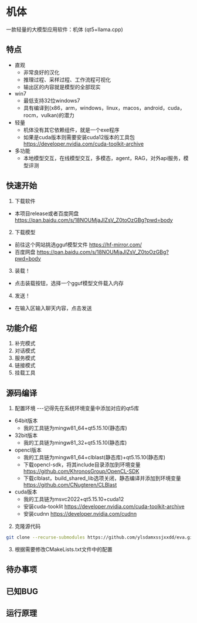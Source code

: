 # 机体
一款轻量的大模型应用软件：机体 (qt5+llama.cpp)

## 特点
- 直观
    - 非常良好的汉化
    - 推理过程、采样过程、工作流程可视化
    - 输出区的内容就是模型的全部现实
- win7
    - 最低支持32位windows7
    - 具有编译到(x86，arm，windows，linux，macos，android，cuda，rocm，vulkan)的潜力
- 轻量
    - 机体没有其它依赖组件，就是一个exe程序
    - 如果是cuda版本则需要安装cuda12版本的工具包 https://developer.nvidia.com/cuda-toolkit-archive
- 多功能
    - 本地模型交互，在线模型交互，多模态，agent，RAG，对外api服务，模型评测
## 快速开始
1. 下载软件
- 本项目release或者百度网盘 https://pan.baidu.com/s/18NOUMjaJIZsV_Z0toOzGBg?pwd=body
2. 下载模型
- 前往这个网站挑选gguf模型文件 https://hf-mirror.com/
- 百度网盘 https://pan.baidu.com/s/18NOUMjaJIZsV_Z0toOzGBg?pwd=body
3. 装载！
- 点击装载按钮，选择一个gguf模型文件载入内存
4. 发送！
- 在输入区输入聊天内容，点击发送
## 功能介绍
1. 补完模式
2. 对话模式
3. 服务模式
4. 链接模式
5. 挂载工具
## 源码编译
1. 配置环境
---记得先在系统环境变量中添加对应的qt5库
- 64bit版本
    - 我的工具链为mingw81_64+qt5.15.10(静态库)
- 32bit版本
    - 我的工具链为mingw81_32+qt5.15.10(静态库)
- opencl版本
    - 我的工具链为mingw81_64+clblast(静态库)+qt5.15.10(静态库) 
    - 下载opencl-sdk，将其include目录添加到环境变量  https://github.com/KhronosGroup/OpenCL-SDK
    - 下载clblast，build_shared_lib选项关闭，静态编译并添加到环境变量 https://github.com/CNugteren/CLBlast   
- cuda版本
    - 我的工具链为msvc2022+qt5.15.10+cuda12
    - 安装cuda-tooklit https://developer.nvidia.com/cuda-toolkit-archive
    - 安装cudnn https://developer.nvidia.com/cudnn

2. 克隆源代码
```bash
git clone --recurse-submodules https://github.com/ylsdamxssjxxdd/eva.git
```
3. 根据需要修改CMakeLists.txt文件中的配置

## 待办事项
## 已知BUG
## 运行原理